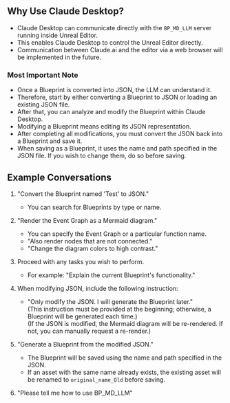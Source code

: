 

## Why Use Claude Desktop?

* Claude Desktop can communicate directly with the `BP_MD_LLM` server running inside Unreal Editor.
* This enables Claude Desktop to control the Unreal Editor directly.
* Communication between Claude.ai and the editor via a web browser will be implemented in the future.

### Most Important Note

* Once a Blueprint is converted into JSON, the LLM can understand it.
* Therefore, start by either converting a Blueprint to JSON or loading an existing JSON file.
* After that, you can analyze and modify the Blueprint within Claude Desktop.
* Modifying a Blueprint means editing its JSON representation.
* After completing all modifications, you must convert the JSON back into a Blueprint and save it.
* When saving as a Blueprint, it uses the name and path specified in the JSON file. If you wish to change them, do so before saving.

## Example Conversations

1. "Convert the Blueprint named 'Test' to JSON."

   * You can search for Blueprints by type or name.

2. "Render the Event Graph as a Mermaid diagram."

   * You can specify the Event Graph or a particular function name.
   * "Also render nodes that are not connected."
   * "Change the diagram colors to high contrast."
     
3. Proceed with any tasks you wish to perform.

   * For example: "Explain the current Blueprint's functionality."

4. When modifying JSON, include the following instruction:

   * "Only modify the JSON. I will generate the Blueprint later."  
     (This instruction must be provided at the beginning; otherwise, a Blueprint will be generated each time.)  
     (If the JSON is modified, the Mermaid diagram will be re-rendered. If not, you can manually request a re-render.)  

5. "Generate a Blueprint from the modified JSON."

   * The Blueprint will be saved using the name and path specified in the JSON.
   * If an asset with the same name already exists, the existing asset will be renamed to `original_name_Old` before saving.

6. "Please tell me how to use BP_MD_LLM"
   
